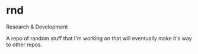 rnd
===

Research &amp; Development

A repo of random stuff that I'm working on that will eventually make it's way
to other repos. 
